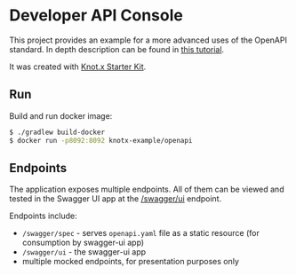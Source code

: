 # Developer API Console

This project provides an example for a more advanced uses of the OpenAPI standard. In depth description can be found in [this tutorial](https://knotx.io/tutorials/openapi-and-swagger-ui/2_0).

It was created with [Knot.x Starter Kit](https://github.com/Knotx/knotx-starter-kit).

## Run
Build and run docker image:

```bash
$ ./gradlew build-docker 
$ docker run -p8092:8092 knotx-example/openapi
```

## Endpoints

The application exposes multiple endpoints. All of them can be viewed and tested in the Swagger UI app at the [/swagger/ui](http://localhost:8092/swagger/ui#/) endpoint.

Endpoints include:
- `/swagger/spec` - serves `openapi.yaml` file as a static resource (for consumption by swagger-ui app)
- `/swagger/ui` - the swagger-ui app
- multiple mocked endpoints, for presentation purposes only



